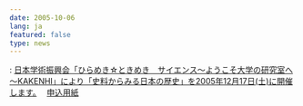 ```yaml
---
date: 2005-10-06
lang: ja
featured: false
type: news
---
```

: <a href="news-2007/hirameki.pdf">日本学術振興会「ひらめき☆ときめき　サイエンス～ようこそ大学の研究室へ～KAKENHI」により「史料からみる日本の歴史」を2005年12月17日(土)に開催します。</a>　 <a href="news-2007/hirameki2.pdf">申込用紙</a>
